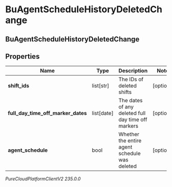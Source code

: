 # BuAgentScheduleHistoryDeletedChange

## BuAgentScheduleHistoryDeletedChange

## Properties

|Name | Type | Description | Notes|
|------------ | ------------- | ------------- | -------------|
| **shift_ids** | list[str] | The IDs of deleted shifts | [optional] |
| **full_day_time_off_marker_dates** | list[date] | The dates of any deleted full day time off markers | [optional] |
| **agent_schedule** | bool | Whether the entire agent schedule was deleted | [optional] |



_PureCloudPlatformClientV2 235.0.0_
